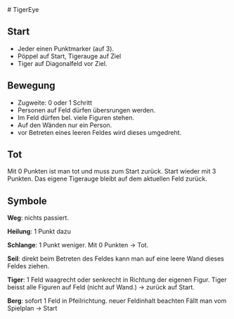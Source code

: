 <link href="http://scholarlymarkdown.com/scholdoc-distribution/css/core/scholmd-core-latest.css" rel="stylesheet"></link>
# TigerEye

## Start 
* Jeder einen Punktmarker (auf 3).
* Pöppel auf Start, Tigerauge auf Ziel
* Tiger auf Diagonalfeld vor Ziel.

## Bewegung
* Zugweite: 0 oder 1 Schritt
* Personen auf Feld dürfen übersrungen werden.
* Im Feld dürfen bel. viele Figuren stehen.
* Auf den Wänden nur ein Person.
* vor Betreten eines leeren Feldes wird dieses umgedreht.


## Tot
Mit 0 Punkten ist man tot und muss zum Start zurück. 
Start wieder mit 3 Punkten.
 Das eigene Tigerauge bleibt auf dem aktuellen Feld zurück.

## Symbole

__Weg__: 
nichts passiert.

__Heilung__:
1 Punkt dazu

__Schlange__:
1 Punkt weniger. Mit 0 Punkten -> Tot.

__Seil__:
direkt beim Betreten des Feldes kann man auf eine leere Wand dieses Feldes ziehen.

__Tiger__:
1 Feld waagrecht oder senkrecht in Richtung der eigenen Figur. Tiger beisst alle Figuren auf Feld (nicht auf Wand.) -> zurück auf Start.

__Berg__:
sofort 1 Feld in Pfeilrichtung. neuer Feldinhalt beachten Fällt man vom Spielplan -> Start


